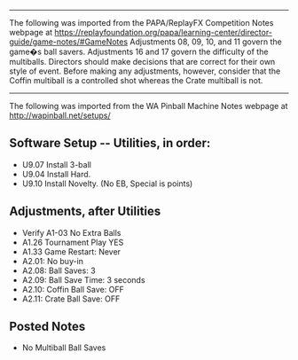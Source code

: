 ***
The following was imported from the PAPA/ReplayFX Competition Notes webpage at https://replayfoundation.org/papa/learning-center/director-guide/game-notes/#GameNotes
Adjustments 08, 09, 10, and 11 govern the game�s ball savers. Adjustments 16 and 17 govern the difficulty of the multiballs. Directors should make decisions that are correct for their own style of event. Before making any adjustments, however, consider that the Coffin multiball is a controlled shot whereas the Crate multiball is not.
***
The following was imported from the WA Pinball Machine Notes webpage at http://wapinball.net/setups/
## Software Setup -- Utilities, in order:
-   U9.07 Install 3-ball
-   U9.04 Install Hard.
-   U9.10 Install Novelty. (No EB, Special is points)
## Adjustments, after Utilities
-   Verify A1-03 No Extra Balls
-   A1.26 Tournament Play YES
-   A1.33 Game Restart: Never
-   A2.01: No buy-in
-   A2.08: Ball Saves: 3
-   A2.09: Ball Save Time: 3 seconds
-   A2.10: Coffin Ball Save: OFF
-   A2.11: Crate Ball Save: OFF
## Posted Notes
-   No Multiball Ball Saves
